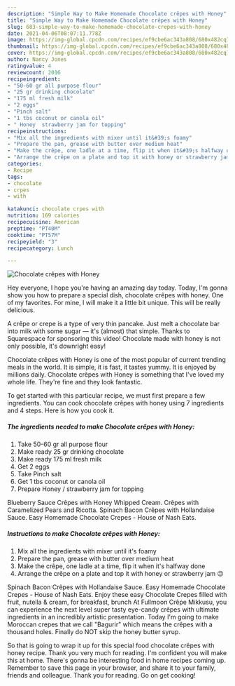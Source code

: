 ```yaml
---
description: "Simple Way to Make Homemade Chocolate crêpes with Honey"
title: "Simple Way to Make Homemade Chocolate crêpes with Honey"
slug: 683-simple-way-to-make-homemade-chocolate-crepes-with-honey
date: 2021-04-06T08:07:11.778Z
image: https://img-global.cpcdn.com/recipes/ef9cbe6ac343a808/680x482cq70/chocolate-crepes-with-honey-recipe-main-photo.jpg
thumbnail: https://img-global.cpcdn.com/recipes/ef9cbe6ac343a808/680x482cq70/chocolate-crepes-with-honey-recipe-main-photo.jpg
cover: https://img-global.cpcdn.com/recipes/ef9cbe6ac343a808/680x482cq70/chocolate-crepes-with-honey-recipe-main-photo.jpg
author: Nancy Jones
ratingvalue: 4
reviewcount: 2016
recipeingredient:
- "50-60 gr all purpose flour"
- "25 gr drinking chocolate"
- "175 ml fresh milk"
- "2 eggs"
- "Pinch salt"
- "1 tbs coconut or canola oil"
- " Honey  strawberry jam for topping"
recipeinstructions:
- "Mix all the ingredients with mixer until it&#39;s foamy"
- "Prepare the pan, grease with butter over medium heat"
- "Make the crêpe, one ladle at a time, flip it when it&#39;s halfway done"
- "Arrange the crêpe on a plate and top it with honey or strawberry jam 😉"
categories:
- Recipe
tags:
- chocolate
- crpes
- with

katakunci: chocolate crpes with 
nutrition: 169 calories
recipecuisine: American
preptime: "PT40M"
cooktime: "PT57M"
recipeyield: "3"
recipecategory: Lunch

---
```



![Chocolate crêpes with Honey](https://img-global.cpcdn.com/recipes/ef9cbe6ac343a808/680x482cq70/chocolate-crepes-with-honey-recipe-main-photo.jpg)

Hey everyone, I hope you're having an amazing day today. Today, I'm gonna show you how to prepare a special dish, chocolate crêpes with honey. One of my favorites. For mine, I will make it a little bit unique. This will be really delicious.

A crêpe or crepe is a type of very thin pancake. Just melt a chocolate bar into milk with some sugar — it&#39;s (almost) that simple. Thanks to Squarespace for sponsoring this video! Chocolate made with honey is not only possible, it&#39;s downright easy!

Chocolate crêpes with Honey is one of the most popular of current trending meals in the world. It is simple, it is fast, it tastes yummy. It is enjoyed by millions daily. Chocolate crêpes with Honey is something that I've loved my whole life. They're fine and they look fantastic.


To get started with this particular recipe, we must first prepare a few ingredients. You can cook chocolate crêpes with honey using 7 ingredients and 4 steps. Here is how you cook it.

<!--inarticleads1-->

##### The ingredients needed to make Chocolate crêpes with Honey:

1. Take 50-60 gr all purpose flour
1. Make ready 25 gr drinking chocolate
1. Make ready 175 ml fresh milk
1. Get 2 eggs
1. Take Pinch salt
1. Get 1 tbs coconut or canola oil
1. Prepare  Honey / strawberry jam for topping


Blueberry Sauce Crêpes with Honey Whipped Cream. Crêpes with Caramelized Pears and Ricotta. Spinach Bacon Crêpes with Hollandaise Sauce. Easy Homemade Chocolate Crepes - House of Nash Eats. 

<!--inarticleads2-->

##### Instructions to make Chocolate crêpes with Honey:

1. Mix all the ingredients with mixer until it&#39;s foamy
1. Prepare the pan, grease with butter over medium heat
1. Make the crêpe, one ladle at a time, flip it when it&#39;s halfway done
1. Arrange the crêpe on a plate and top it with honey or strawberry jam 😉


Spinach Bacon Crêpes with Hollandaise Sauce. Easy Homemade Chocolate Crepes - House of Nash Eats. Enjoy these easy Chocolate Crepes filled with fruit, nutella &amp; cream, for breakfast, brunch At Fullmoon Crêpe Mikkusu, you can experience the next level super tasty eye-candy crêpes with ultimate ingredients in an incredibly artistic presentation. Today I&#39;m going to make Moroccan crepes that we call &#34;Bagurir&#34; which means the crêpes with a thousand holes. Finally do NOT skip the honey butter syrup. 

So that is going to wrap it up for this special food chocolate crêpes with honey recipe. Thank you very much for reading. I'm confident you will make this at home. There's gonna be interesting food in home recipes coming up. Remember to save this page in your browser, and share it to your family, friends and colleague. Thank you for reading. Go on get cooking!
